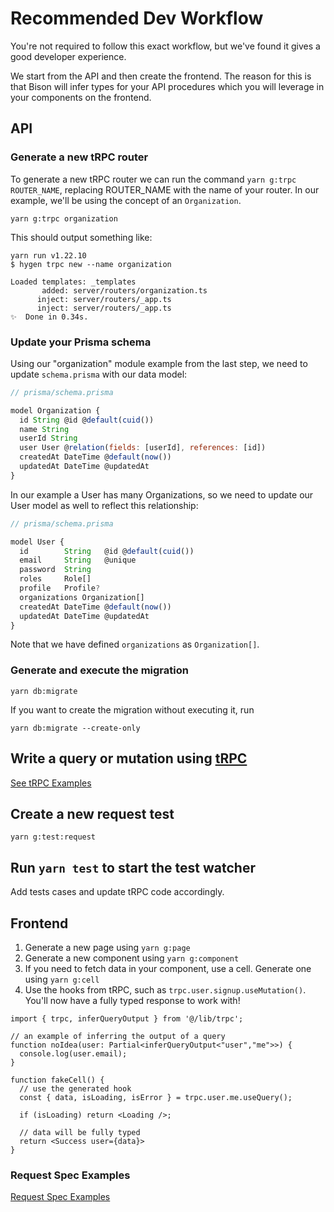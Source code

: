 # Recommended Dev Workflow

You're not required to follow this exact workflow, but we've found it gives a good developer experience.

We start from the API and then create the frontend. The reason for this is that Bison will infer types for your API procedures which you will leverage in your components on the frontend.

## API

### Generate a new tRPC router

To generate a new tRPC router we can run the command `yarn g:trpc ROUTER_NAME`, replacing ROUTER_NAME with the name of your router. In our example, we'll be using the concept of an `Organization`.

```shell
yarn g:trpc organization
```

This should output something like:

```shell
yarn run v1.22.10
$ hygen trpc new --name organization

Loaded templates: _templates
       added: server/routers/organization.ts
      inject: server/routers/_app.ts
      inject: server/routers/_app.ts
✨  Done in 0.34s.
```

### Update your Prisma schema

Using our "organization" module example from the last step, we need to update `schema.prisma` with our data model:

```javascript
// prisma/schema.prisma

model Organization {
  id String @id @default(cuid())
  name String
  userId String
  user User @relation(fields: [userId], references: [id])
  createdAt DateTime @default(now())
  updatedAt DateTime @updatedAt
}
```

In our example a User has many Organizations, so we need to update our User model as well to reflect this relationship:

```javascript
// prisma/schema.prisma

model User {
  id        String   @id @default(cuid())
  email     String   @unique
  password  String
  roles     Role[]
  profile   Profile?
  organizations Organization[]
  createdAt DateTime @default(now())
  updatedAt DateTime @updatedAt
}
```

Note that we have defined `organizations` as `Organization[]`.

### Generate and execute the migration

```shell
yarn db:migrate
```

If you want to create the migration without executing it, run

```shell
yarn db:migrate --create-only
```

## Write a query or mutation using [tRPC](https://trpc.io)

[See tRPC Examples](./trpc-examples.md)

## Create a new request test

```shell
yarn g:test:request
```

## Run `yarn test` to start the test watcher

Add tests cases and update tRPC code accordingly.

## Frontend

1. Generate a new page using `yarn g:page`
1. Generate a new component using `yarn g:component`
1. If you need to fetch data in your component, use a cell. Generate one using `yarn g:cell`
1. Use the hooks from tRPC, such as `trpc.user.signup.useMutation()`. You'll now have a fully typed response to work with!

```tsx
import { trpc, inferQueryOutput } from '@/lib/trpc';

// an example of inferring the output of a query
function noIdea(user: Partial<inferQueryOutput<"user","me">>) {
  console.log(user.email);
}

function fakeCell() {
  // use the generated hook
  const { data, isLoading, isError } = trpc.user.me.useQuery();

  if (isLoading) return <Loading />;

  // data will be fully typed
  return <Success user={data}>
}
```

### Request Spec Examples

[Request Spec Examples](./request-spec-examples.md)
